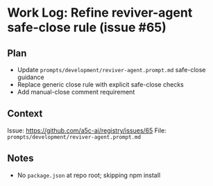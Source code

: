 # Work Log: Refine reviver-agent safe-close rule (issue #65)

## Plan
- Update `prompts/development/reviver-agent.prompt.md` safe-close guidance
- Replace generic close rule with explicit safe-close checks
- Add manual-close comment requirement

## Context
Issue: https://github.com/a5c-ai/registry/issues/65
File: `prompts/development/reviver-agent.prompt.md`

## Notes
- No `package.json` at repo root; skipping npm install
